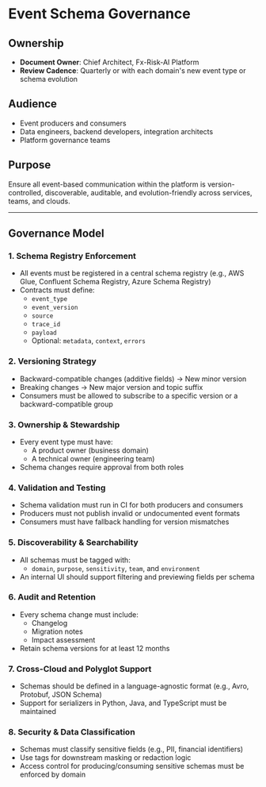 # Event Schema Governance

## Ownership

- **Document Owner**: Chief Architect, Fx-Risk-AI Platform  
- **Review Cadence**: Quarterly or with each domain's new event type or schema evolution

## Audience

- Event producers and consumers  
- Data engineers, backend developers, integration architects  
- Platform governance teams

## Purpose

Ensure all event-based communication within the platform is version-controlled, discoverable, auditable, and evolution-friendly across services, teams, and clouds.

---

## Governance Model

### 1. Schema Registry Enforcement

- All events must be registered in a central schema registry (e.g., AWS Glue, Confluent Schema Registry, Azure Schema Registry)
- Contracts must define:
  - `event_type`
  - `event_version`
  - `source`
  - `trace_id`
  - `payload`
  - Optional: `metadata`, `context`, `errors`

### 2. Versioning Strategy

- Backward-compatible changes (additive fields) → New minor version  
- Breaking changes → New major version and topic suffix  
- Consumers must be allowed to subscribe to a specific version or a backward-compatible group

### 3. Ownership & Stewardship

- Every event type must have:
  - A product owner (business domain)  
  - A technical owner (engineering team)  
- Schema changes require approval from both roles

### 4. Validation and Testing

- Schema validation must run in CI for both producers and consumers  
- Producers must not publish invalid or undocumented event formats  
- Consumers must have fallback handling for version mismatches

### 5. Discoverability & Searchability

- All schemas must be tagged with:
  - `domain`, `purpose`, `sensitivity`, `team`, and `environment`
- An internal UI should support filtering and previewing fields per schema

### 6. Audit and Retention

- Every schema change must include:
  - Changelog  
  - Migration notes  
  - Impact assessment  
- Retain schema versions for at least 12 months

### 7. Cross-Cloud and Polyglot Support

- Schemas should be defined in a language-agnostic format (e.g., Avro, Protobuf, JSON Schema)  
- Support for serializers in Python, Java, and TypeScript must be maintained

### 8. Security & Data Classification

- Schemas must classify sensitive fields (e.g., PII, financial identifiers)  
- Use tags for downstream masking or redaction logic  
- Access control for producing/consuming sensitive schemas must be enforced by domain

